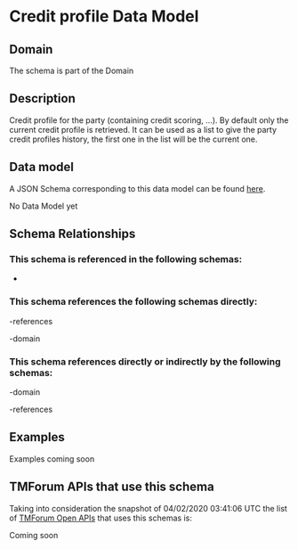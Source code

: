 # Credit profile Data Model

## Domain

The  schema is part of the  Domain

## Description

Credit profile for the party (containing credit scoring, ...). By default only the current credit profile  is retrieved. It can be used as a list to give the party credit profiles history, the first one in the list will be the current one.

## Data model

A JSON Schema corresponding to this data model can be found
[here](https://github.com/tmforum-rand/schemas/blob/candidates/Customer/CreditProfile.schema.json).

No Data Model yet

## Schema Relationships

### This schema is referenced in the following schemas:

-

### This schema references the following schemas directly:

-references

-domain

### This schema references directly or indirectly by the following schemas:

-domain

-references



## Examples

Examples coming soon

## TMForum APIs that use this schema

Taking into consideration the snapshot of 04/02/2020 03:41:06 UTC the list of [TMForum Open APIs](https://www.tmforum.org/open-apis/) that uses this schemas is:

Coming soon